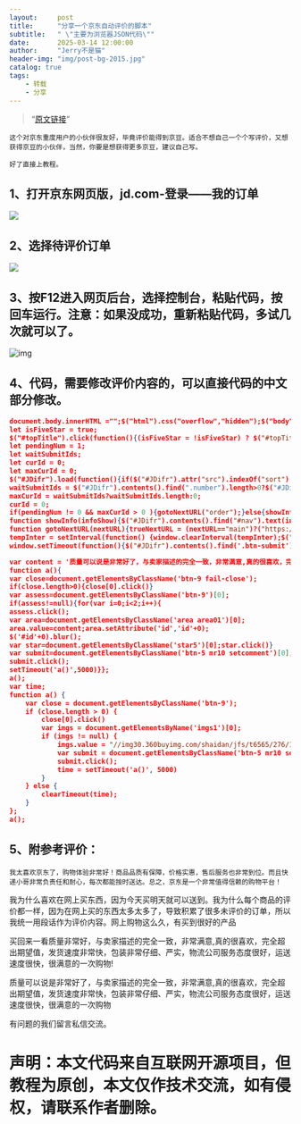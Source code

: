 ```yaml
---
layout:     post
title:      "分享一个京东自动评价的脚本"
subtitle:   " \"主要为浏览器JSON代码\""
date:       2025-03-14 12:00:00
author:     "Jerry不是猫"
header-img: "img/post-bg-2015.jpg"
catalog: true
tags:
    - 转载
    - 分享
---
```

> “[原文链接](https://mp.weixin.qq.com/s/k_Rkoli4hfgabuMTxQHKHQ?from=kdocs_link)”


    这个对京东重度用户的小伙伴很友好，毕竟评价能得到京豆。适合不想自己一个个写评价，又想获得京豆的小伙伴，当然，你要是想获得更多京豆，建议自己写。

    好了直接上教程。

## 1、打开京东网页版，jd.com-登录——我的订单

![](https://mmbiz.qpic.cn/mmbiz_png/U5foLTwOYZt94ia5yPPatOmClnCrwF4JMqpC8xL1P8gwOsxWssvl2IicDLbTGnia7QsErzrqT7m2zzjeQiabZDJGVQ/640?wx_fmt=png&from=appmsg&tp=webp&wxfrom=5&wx_lazy=1&wx_co=1)

## 2、选择待评价订单

![](https://mmbiz.qpic.cn/mmbiz_png/U5foLTwOYZt94ia5yPPatOmClnCrwF4JMiczPltA2R2ib5LEicSNLdWOUc6FSMxD2Ttf6z3ibmqIU8P56xtuRtjwUvA/640?wx_fmt=png&from=appmsg&tp=webp&wxfrom=5&wx_lazy=1&wx_co=1)


## 3、按F12进入网页后台，选择控制台，粘贴代码，按回车运行。**注意：如果没成功，重新粘贴代码，多试几次就可以了。**

![img](https://mmbiz.qpic.cn/mmbiz_png/U5foLTwOYZt94ia5yPPatOmClnCrwF4JMYoAPwo0VxwUPBn12gyXMPOpVZZDMagq3ewP1erQTNcN1xfgiaASqQ3Q/640?wx_fmt=png&from=appmsg&tp=webp&wxfrom=5&wx_lazy=1&wx_co=1)

## 4、代码，需要修改评价内容的，可以直接代码的中文部分修改。

```json
document.body.innerHTML ="";$("html").css("overflow","hidden");$("body").append('<div id="topTitle" style="padding:20px;display:block;font-size:48px;color:#FFFFFF;background-color:#e2231a;width:100%;text-align:center">京东自动评价JS脚本 </div><iframe src="https://club.jd.com/myJdcomments/myJdcomment.action?sort=0" style="width:99%;height:800px" id="JDifr"></iframe>');$("#J-global-toolbar").remove();
let isFiveStar = true;
$("#topTitle").click(function(){(isFiveStar = !isFiveStar) ? $("#topTitle").css("background-color","#e2231a"):$("#topTitle").css("background-color","#8B0000");});
let pendingNum = 1;
let waitSubmitIds;
let curId = 0;
let maxCurId = 0;
$("#JDifr").load(function(){if($("#JDifr").attr("src").indexOf("sort") > 0){pendingNum = ($("#JDifr").contents().find("a.text:first").siblings().length>0 && $("#JDifr").contents().find("a.text:first").attr("href")=="?sort=0")?parseInt($("#JDifr").contents().find("a.text:first").next().text()):0;
waitSubmitIds = $("#JDifr").contents().find(".number").length>0?$("#JDifr").contents().find(".number").text().match(/\d{10,12}/g):0;
maxCurId = waitSubmitIds?waitSubmitIds.length:0;
curId = 0;
if(pendingNum != 0 && maxCurId > 0 ){gotoNextURL("order");}else{showInfo("订单全部评价完毕！！！");}}else if($("#JDifr").attr("src").indexOf("ruleid") > 0 && curId < maxCurId){sumbitEvaluate();gotoNextURL("order");}else if(curId == maxCurId){gotoNextURL("main");}else{showInfo("异常了！联系作者！");}$("#JDifr").contents().find("html").css("overflow","hidden");});
function showInfo(infoShow){$("#JDifr").contents().find("#nav").text(infoShow);$("#JDifr").contents().find("#nav").css({"text-align":"center","padding":"30px","margin":"1px","font-size":"50px","color":"#FFFFFF","width":"100%"});}
function gotoNextURL(nextURL){trueNextURL = (nextURL=="main")?("https://club.jd.com/myJdcomments/myJdcomment.action?sort=0"):("https://club.jd.com/myJdcomments/orderVoucher.action?ruleid="+waitSubmitIds[curId]);window.setTimeout(function(){$("#JDifr").attr("src", trueNextURL);},500);}function sumbitEvaluate(){if ($("#JDifr").attr("src").indexOf("club.jd.com") > 0){let tempInter,contentArr = ['商品质量很好，很满意，配送速度快啊，而且配送员态度也非常好。','挺好的，非常实用。京东的物流很快哟~希望以后会更快╭(╯3╰)╮','多快好省，京东给力，下次还是要选择京东商城，没错，非常满意','非常好，一起买的，价格便宜，快递又快，京东商城还是非常的专业和贴心!','活动期间买的很实惠，京东自营，值得信赖。','便宜好用，值得推荐买买买，同事都说好用。下次继续买买买，哈哈哈…','京东物流就是一个字快，昨晚10点多，11点前下的单今天早上就收到，包装得很好。','京东购物使我们的生活更便捷了！京东商品丰富，无所不有，自营商品更是价格优惠！','一直上京东商城网购，东西非常不错，价格便宜，物流快，是正品','质量很好，性价比高，值得购买，送货速度快！！','怒赞！（此评论虽仅有两个字，可谓言简意赅，一字千金，字字扣人心弦!','我为什么喜欢在京东买东西，因为今天买明天就可以送到。','非常感谢京东商城给予的优质的服务，从仓储管理、物流配送等各方面都是做的非常好的。'];
tempInter = setInterval(function() {window.clearInterval(tempInter);$("#JDifr").contents().find(".star5:visible").each(function(){isFiveStar?$(this).click():(Math.random(0, 1) > 0.5 ? $(this).click() : $(this).siblings('.star4').click());});isTag = $("#JDifr").contents().find(".m-tagbox a");if(isTag){$("#JDifr").contents().find(".m-tagbox a:first-child").addClass("tag-checked");}let tLen = $("#JDifr").contents().find('textarea:visible').length;if (tLen){for (let ti = 0; ti < tLen; ti++){$("#JDifr").contents().find('textarea:visible').eq(ti).text(contentArr[Math.floor(contentArr.length * Math.random())]);}}
window.setTimeout(function(){$("#JDifr").contents().find('.btn-submit')[0].click();curId++;},100);},50);}}

var content = '质量可以说是非常好了，与卖家描述的完全一致，非常满意,真的很喜欢，完全超出期望值，发货速度非常快，包装非常仔细、严实，物流公司服务态度很好，运送速度很快，很满意的一次购物。';  
function a(){
var close=document.getElementsByClassName('btn-9 fail-close');
if(close.length>0){close[0].click()}
var assess=document.getElementsByClassName('btn-9')[0];
if(assess!=null){for(var i=0;i<2;i++){
assess.click();
var area=document.getElementsByClassName('area area01')[0];
area.value=content;area.setAttribute('id','id'+0);
$('#id'+0).blur();
var star=document.getElementsByClassName('star5')[0];star.click()}
var submit=document.getElementsByClassName('btn-5 mr10 setcomment')[0];
submit.click();
setTimeout('a()',5000)}};
a();
var time;  
function a() {  
    var close = document.getElementsByClassName('btn-9');  
    if (close.length > 0) {  
        close[0].click()  
        var imgs = document.getElementsByName('imgs1')[0];  
        if (imgs != null) {  
            imgs.value = "//img30.360buyimg.com/shaidan/jfs/t6565/276/1439852732/41507/d7dc6d5e/59522c69N31c33f50.jpg";  
            var submit = document.getElementsByClassName('btn-5 mr10 setcomment')[0];  
            submit.click();  
            time = setTimeout('a()', 5000)  
        }  
    } else {  
        clearTimeout(time);  
    }  
};  
a();
```


## **5、附参考评价：**

    我太喜欢京东了，购物体验非常好！商品品质有保障，价格实惠，售后服务也非常到位。而且快递小哥非常负责任和耐心，每次都能按时送达。总之，京东是一个非常值得信赖的购物平台！

我为什么喜欢在网上买东西，因为今天买明天就可以送到。我为什么每个商品的评价都一样，因为在网上买的东西太多太多了，导致积累了很多未评价的订单，所以我统一用段话作为评价内容。网上购物这么久，有买到很好的产品

买回来一看质量非常好，与卖家描述的完全一致，非常满意,真的很喜欢，完全超出期望值，发货速度非常快，包装非常仔细、严实，物流公司服务态度很好，运送速度很快，很满意的一次购物!

质量可以说是非常好了，与卖家描述的完全一致，非常满意,真的很喜欢，完全超出期望值，发货速度非常快，包装非常仔细、严实，物流公司服务态度很好，运送速度很快，很满意的一次购物



有问题的我们留言私信交流。

# 声明：本文代码来自互联网开源项目，但教程为原创，本文仅作技术交流，如有侵权，请联系作者删除。
